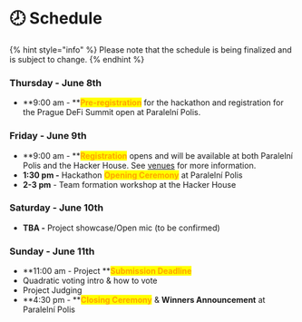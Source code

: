 # 🕗 Schedule

{% hint style="info" %}
Please note that the schedule is being finalized and is subject to change.
{% endhint %}

### **Thursday - June 8th**

* **9:00 am - **<mark style="color:orange;">**Pre-registration**</mark> for the hackathon and registration for the Prague DeFi Summit open at Paralelní Polis.

### **Friday - June 9th**

* **9:00 am - **<mark style="color:orange;">**Registration**</mark> opens and will be available at both Paralelní Polis and the Hacker House. See [venues](https://www.notion.so/o/NNePclmRCTCGh9eRaBcj/s/MHoc6lgEAFfdHJ1GWAca/\~/changes/64/hackers-manual/venues) for more information.
* **1:30 pm -** Hackathon <mark style="color:orange;">**Opening Ceremony**</mark> at Paralelní Polis
* **2-3 pm** - Team formation workshop at the Hacker House

### **Saturday - June 10th**

* **TBA -** Project showcase/Open mic (to be confirmed)

### **Sunday - June 11th**

* **11:00 am - Project **<mark style="color:orange;">**Submission Deadline**</mark>
* Quadratic voting intro & how to vote
* Project Judging
* **4:30 pm - **<mark style="color:orange;">**Closing Ceremony**</mark> & **Winners Announcement** at Paralelní Polis
